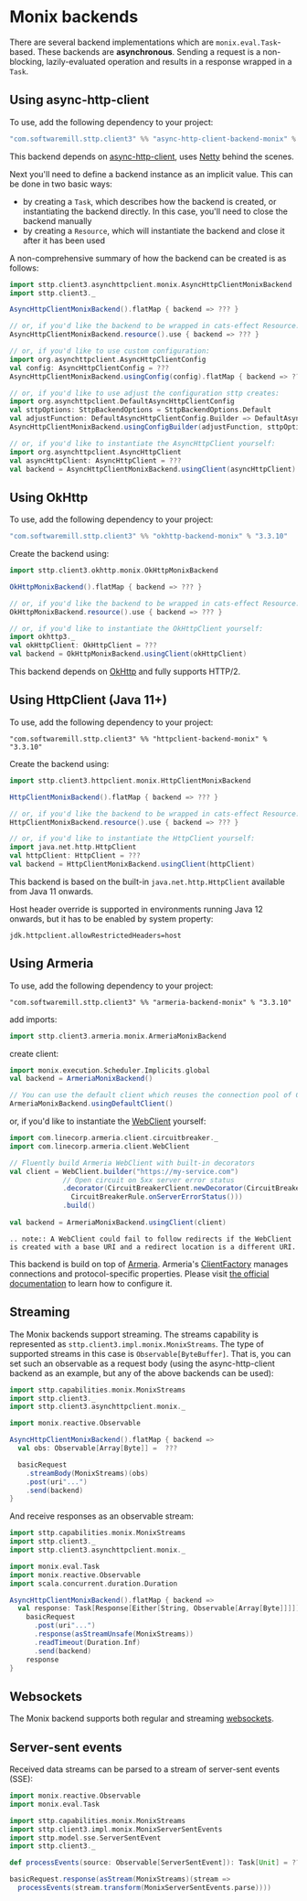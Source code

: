 # Monix backends

There are several backend implementations which are `monix.eval.Task`-based. These backends are **asynchronous**. Sending a request is a non-blocking, lazily-evaluated operation and results in a response wrapped in a `Task`. 

## Using async-http-client

To use, add the following dependency to your project:

```scala
"com.softwaremill.sttp.client3" %% "async-http-client-backend-monix" % "3.3.10"
```
           
This backend depends on [async-http-client](https://github.com/AsyncHttpClient/async-http-client), uses [Netty](http://netty.io) behind the scenes.

Next you'll need to define a backend instance as an implicit value. This can be done in two basic ways:

* by creating a `Task`, which describes how the backend is created, or instantiating the backend directly. In this case, you'll need to close the backend manually
* by creating a `Resource`, which will instantiate the backend and close it after it has been used

A non-comprehensive summary of how the backend can be created is as follows:

```scala
import sttp.client3.asynchttpclient.monix.AsyncHttpClientMonixBackend
import sttp.client3._

AsyncHttpClientMonixBackend().flatMap { backend => ??? }

// or, if you'd like the backend to be wrapped in cats-effect Resource:
AsyncHttpClientMonixBackend.resource().use { backend => ??? }

// or, if you'd like to use custom configuration:
import org.asynchttpclient.AsyncHttpClientConfig
val config: AsyncHttpClientConfig = ???
AsyncHttpClientMonixBackend.usingConfig(config).flatMap { backend => ??? }

// or, if you'd like to use adjust the configuration sttp creates:
import org.asynchttpclient.DefaultAsyncHttpClientConfig
val sttpOptions: SttpBackendOptions = SttpBackendOptions.Default 
val adjustFunction: DefaultAsyncHttpClientConfig.Builder => DefaultAsyncHttpClientConfig.Builder = ???
AsyncHttpClientMonixBackend.usingConfigBuilder(adjustFunction, sttpOptions).flatMap { backend => ??? }

// or, if you'd like to instantiate the AsyncHttpClient yourself:
import org.asynchttpclient.AsyncHttpClient
val asyncHttpClient: AsyncHttpClient = ??? 
val backend = AsyncHttpClientMonixBackend.usingClient(asyncHttpClient)
```

## Using OkHttp

To use, add the following dependency to your project:

```scala
"com.softwaremill.sttp.client3" %% "okhttp-backend-monix" % "3.3.10"
```

Create the backend using:

```scala
import sttp.client3.okhttp.monix.OkHttpMonixBackend

OkHttpMonixBackend().flatMap { backend => ??? }

// or, if you'd like the backend to be wrapped in cats-effect Resource:
OkHttpMonixBackend.resource().use { backend => ??? }

// or, if you'd like to instantiate the OkHttpClient yourself:
import okhttp3._
val okHttpClient: OkHttpClient = ???
val backend = OkHttpMonixBackend.usingClient(okHttpClient)
```

This backend depends on [OkHttp](http://square.github.io/okhttp/) and fully supports HTTP/2.

## Using HttpClient (Java 11+)

To use, add the following dependency to your project:

```
"com.softwaremill.sttp.client3" %% "httpclient-backend-monix" % "3.3.10"
```

Create the backend using:

```scala
import sttp.client3.httpclient.monix.HttpClientMonixBackend

HttpClientMonixBackend().flatMap { backend => ??? }

// or, if you'd like the backend to be wrapped in cats-effect Resource:
HttpClientMonixBackend.resource().use { backend => ??? }

// or, if you'd like to instantiate the HttpClient yourself:
import java.net.http.HttpClient
val httpClient: HttpClient = ???
val backend = HttpClientMonixBackend.usingClient(httpClient)
```

This backend is based on the built-in `java.net.http.HttpClient` available from Java 11 onwards.

Host header override is supported in environments running Java 12 onwards, but it has to be enabled by system property:
```
jdk.httpclient.allowRestrictedHeaders=host
```

## Using Armeria

To use, add the following dependency to your project:

```
"com.softwaremill.sttp.client3" %% "armeria-backend-monix" % "3.3.10"
```

add imports:

```scala
import sttp.client3.armeria.monix.ArmeriaMonixBackend
```

create client:

```scala
import monix.execution.Scheduler.Implicits.global
val backend = ArmeriaMonixBackend()

// You can use the default client which reuses the connection pool of ClientFactory.ofDefault()
ArmeriaMonixBackend.usingDefaultClient()
```

or, if you'd like to instantiate the [WebClient](https://armeria.dev/docs/client-http) yourself:

```scala
import com.linecorp.armeria.client.circuitbreaker._
import com.linecorp.armeria.client.WebClient

// Fluently build Armeria WebClient with built-in decorators
val client = WebClient.builder("https://my-service.com")
             // Open circuit on 5xx server error status
             .decorator(CircuitBreakerClient.newDecorator(CircuitBreaker.ofDefaultName(),
               CircuitBreakerRule.onServerErrorStatus()))
             .build()
             
val backend = ArmeriaMonixBackend.usingClient(client)
```

```eval_rst
.. note:: A WebClient could fail to follow redirects if the WebClient is created with a base URI and a redirect location is a different URI.
```

This backend is build on top of [Armeria](https://armeria.dev/docs/client-http).
Armeria's [ClientFactory](https://armeria.dev/docs/client-factory) manages connections and protocol-specific properties.
Please visit [the official documentation](https://armeria.dev/docs/client-factory) to learn how to configure it.

## Streaming

The Monix backends support streaming. The streams capability is represented as `sttp.client3.impl.monix.MonixStreams`. The type of supported streams in this case is `Observable[ByteBuffer]`. That is, you can set such an observable as a request body (using the async-http-client backend as an example, but any of the above backends can be used):

```scala
import sttp.capabilities.monix.MonixStreams
import sttp.client3._
import sttp.client3.asynchttpclient.monix._

import monix.reactive.Observable

AsyncHttpClientMonixBackend().flatMap { backend =>
  val obs: Observable[Array[Byte]] =  ???

  basicRequest
    .streamBody(MonixStreams)(obs)
    .post(uri"...")
    .send(backend)
}
```

And receive responses as an observable stream:

```scala
import sttp.capabilities.monix.MonixStreams
import sttp.client3._
import sttp.client3.asynchttpclient.monix._

import monix.eval.Task
import monix.reactive.Observable
import scala.concurrent.duration.Duration

AsyncHttpClientMonixBackend().flatMap { backend =>
  val response: Task[Response[Either[String, Observable[Array[Byte]]]]] =
    basicRequest
      .post(uri"...")
      .response(asStreamUnsafe(MonixStreams))
      .readTimeout(Duration.Inf)
      .send(backend)
    response
}
```

## Websockets

The Monix backend supports both regular and streaming [websockets](../websockets.md).

## Server-sent events

Received data streams can be parsed to a stream of server-sent events (SSE):

```scala
import monix.reactive.Observable
import monix.eval.Task

import sttp.capabilities.monix.MonixStreams
import sttp.client3.impl.monix.MonixServerSentEvents
import sttp.model.sse.ServerSentEvent
import sttp.client3._

def processEvents(source: Observable[ServerSentEvent]): Task[Unit] = ???

basicRequest.response(asStream(MonixStreams)(stream => 
  processEvents(stream.transform(MonixServerSentEvents.parse))))
```
